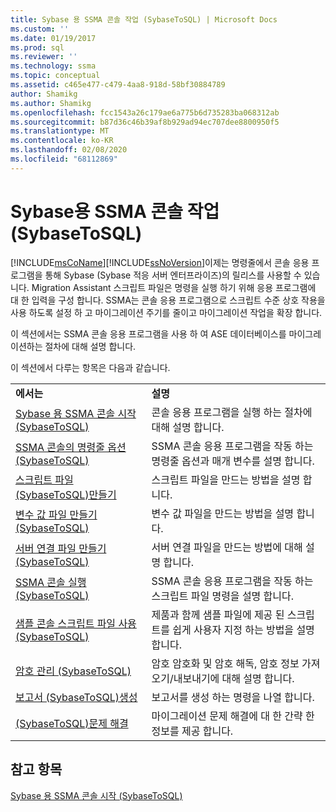 ```yaml
---
title: Sybase 용 SSMA 콘솔 작업 (SybaseToSQL) | Microsoft Docs
ms.custom: ''
ms.date: 01/19/2017
ms.prod: sql
ms.reviewer: ''
ms.technology: ssma
ms.topic: conceptual
ms.assetid: c465e477-c479-4aa8-918d-58bf30884789
author: Shamikg
ms.author: Shamikg
ms.openlocfilehash: fcc1543a26c179ae6a775b6d735283ba068312ab
ms.sourcegitcommit: b87d36c46b39af8b929ad94ec707dee8800950f5
ms.translationtype: MT
ms.contentlocale: ko-KR
ms.lasthandoff: 02/08/2020
ms.locfileid: "68112869"
---
```

# <a name="working-with-ssma-for-sybase-console-sybasetosql"></a>Sybase용 SSMA 콘솔 작업(SybaseToSQL)
[!INCLUDE[msCoName](../../includes/msconame_md.md)][!INCLUDE[ssNoVersion](../../includes/ssnoversion-md.md)]이제는 명령줄에서 콘솔 응용 프로그램을 통해 Sybase (Sybase 적응 서버 엔터프라이즈)의 릴리스를 사용할 수 있습니다. Migration Assistant 스크립트 파일은 명령을 실행 하기 위해 응용 프로그램에 대 한 입력을 구성 합니다. SSMA는 콘솔 응용 프로그램으로 스크립트 수준 상호 작용을 사용 하도록 설정 하 고 마이그레이션 주기를 줄이고 마이그레이션 작업을 확장 합니다.  
  
이 섹션에서는 SSMA 콘솔 응용 프로그램을 사용 하 여 ASE 데이터베이스를 마이그레이션하는 절차에 대해 설명 합니다.  
  
이 섹션에서 다루는 항목은 다음과 같습니다.  
  
|||  
|-|-|  
|**에서는**|**설명**|  
|[Sybase 용 SSMA 콘솔 시작 &#40;SybaseToSQL&#41;](../../ssma/sybase/getting-started-with-ssma-for-sybase-console-sybasetosql.md)|콘솔 응용 프로그램을 실행 하는 절차에 대해 설명 합니다.|  
|[SSMA 콘솔의 명령줄 옵션 &#40;SybaseToSQL&#41;](../../ssma/sybase/command-line-options-in-ssma-console-sybasetosql.md)|SSMA 콘솔 응용 프로그램을 작동 하는 명령줄 옵션과 매개 변수를 설명 합니다.|  
|[스크립트 파일 &#40;SybaseToSQL&#41;만들기](../../ssma/sybase/creating-script-files-sybasetosql.md)|스크립트 파일을 만드는 방법을 설명 합니다.|  
|[변수 값 파일 만들기 &#40;SybaseToSQL&#41;](../../ssma/sybase/creating-variable-value-files-sybasetosql.md)|변수 값 파일을 만드는 방법을 설명 합니다.|  
|[서버 연결 파일 만들기 &#40;SybaseToSQL&#41;](../../ssma/sybase/creating-the-server-connection-files-sybasetosql.md)|서버 연결 파일을 만드는 방법에 대해 설명 합니다.|  
|[SSMA 콘솔 실행 &#40;SybaseToSQL&#41;](../../ssma/sybase/executing-the-ssma-console-sybasetosql.md)|SSMA 콘솔 응용 프로그램을 작동 하는 스크립트 파일 명령을 설명 합니다.|  
|[샘플 콘솔 스크립트 파일 사용 &#40;SybaseToSQL&#41;](../../ssma/sybase/working-with-the-sample-console-script-files-sybasetosql.md)|제품과 함께 샘플 파일에 제공 된 스크립트를 쉽게 사용자 지정 하는 방법을 설명 합니다.|  
|[암호 관리 &#40;SybaseToSQL&#41;](../../ssma/sybase/managing-passwords-sybasetosql.md)|암호 암호화 및 암호 해독, 암호 정보 가져오기/내보내기에 대해 설명 합니다.|  
|[보고서 &#40;SybaseToSQL&#41;생성](../../ssma/sybase/generating-reports-sybasetosql.md)|보고서를 생성 하는 명령을 나열 합니다.|  
|[&#40;SybaseToSQL&#41;문제 해결](../../ssma/sybase/troubleshooting-sybasetosql.md)|마이그레이션 문제 해결에 대 한 간략 한 정보를 제공 합니다.|  
  
## <a name="see-also"></a>참고 항목  
[Sybase 용 SSMA 콘솔 시작 (SybaseToSQL)](https://msdn.microsoft.com/43219dbe-bcfa-427d-9242-f07b1455f15f)  
  
